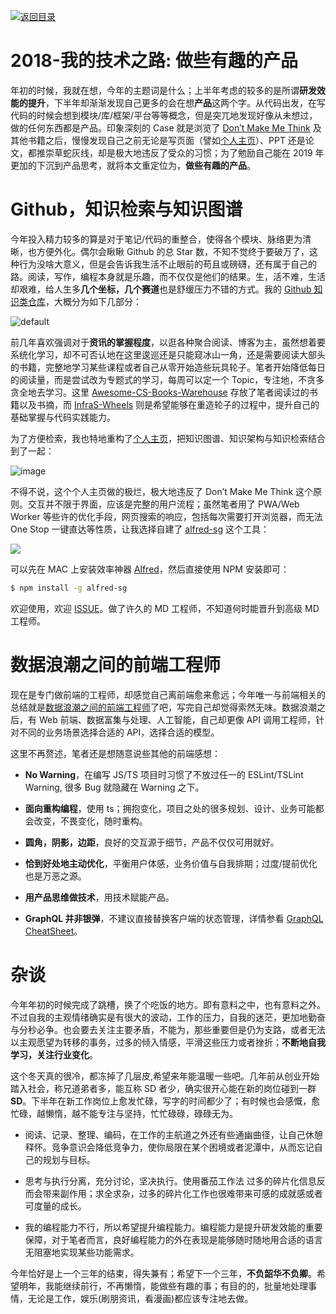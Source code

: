 [![返回目录](https://parg.co/U0e)](https://parg.co/U0X)

# 2018-我的技术之路: 做些有趣的产品

年初的时候，我就在想，今年的主题词是什么；上半年考虑的较多的是所谓**研发效能的提升**，下半年却渐渐发现自己更多的会在想**产品**这两个字。从代码出发，在写代码的时候会想到模块/库/框架/平台等等概念，但是突兀地发现好像从未想过，做的任何东西都是产品。印象深刻的 Case 就是浏览了 [Don’t Make Me Think](https://parg.co/64R) 及其他书籍之后，慢慢发现自己之前无论是写页面（譬如[个人主页](http://wxyyxc1992.github.io)）、PPT 还是论文，都推崇草蛇灰线，却是极大地违反了受众的习惯；为了勉励自己能在 2019 年更加的下沉到产品思考，就将本文重定位为，**做些有趣的产品**。

# Github，知识检索与知识图谱

今年投入精力较多的算是对于笔记/代码的重整合，使得各个模块、脉络更为清晰，也方便外化。偶尔会瞅瞅 Github 的总 Star 数，不知不觉终于要破万了，这种行为没啥大意义，但是会告诉我生活不止眼前的苟且或磅礴，还有属于自己的路。阅读，写作，编程本身就是乐趣，而不仅仅是他们的结果。生，活不难，生活却艰难，给人生多**几个坐标，几个赛道**也是舒缓压力不错的方式。我的 [Github 知识类仓库](https://github.com/wxyyxc1992)，大概分为如下几部分：

![default](https://user-images.githubusercontent.com/5803001/50385677-2996cd80-0714-11e9-8f7f-55945c435375.png)

前几年喜欢强调对于**资讯的掌握程度**，以逛各种聚合阅读、博客为主，虽然想着要系统化学习，却不可否认地在这里逡巡还是只能窥冰山一角，还是需要阅读大部头的书籍，完整地学习某些课程或者自己从零开始造些玩具轮子。笔者开始降低每日的阅读量，而是尝试改为专题式的学习，每周可以定一个 Topic，专注地，不贪多贪全地去学习。这里 [Awesome-CS-Books-Warehouse](https://github.com/wxyyxc1992/Awesome-CS-Books-Warehouse) 存放了笔者阅读过的书籍以及书摘，而 [InfraS-Wheels](https://github.com/wxyyxc1992/InfraS-Wheels) 则是希望能够在重造轮子的过程中，提升自己的基础掌握与代码实践能力。

为了方便检索，我也特地重构了[个人主页](http://wxyyxc1992.github.io)，把知识图谱、知识架构与知识检索结合到了一起：

![image](https://user-images.githubusercontent.com/5803001/50374921-2b876080-0630-11e9-87b1-ef3fea261324.png)

不得不说，这个个人主页做的极烂，极大地违反了 Don’t Make Me Think 这个原则。交互并不限于界面，应该是完整的用户流程；虽然笔者用了 PWA/Web Worker 等些许的优化手段，网页搜索的响应，包括每次需要打开浏览器，而无法 One Stop 一键直达等性质，让我选择自建了 [alfred-sg](https://parg.co/6Vs) 这个工具：

![](https://user-images.githubusercontent.com/5803001/50546216-fd70d480-0c5e-11e9-9b6b-cceaf7860c58.png)

可以先在 MAC 上安装效率神器 [Alfred](https://xclient.info/s/alfred.html)，然后直接使用 NPM 安装即可：

```sh
$ npm install -g alfred-sg
```

欢迎使用，欢迎 [ISSUE](https://github.com/wxyyxc1992/xCompass/issues)。做了许久的 MD 工程师，不知道何时能晋升到高级 MD 工程师。

# 数据浪潮之间的前端工程师

现在是专门做前端的工程师，却感觉自己离前端愈来愈远；今年唯一与前端相关的总结就是[数据浪潮之间的前端工程师](https://parg.co/6KA)了吧，写完自己却觉得索然无味。数据浪潮之后，有 Web 前端、数据富集与处理、人工智能，自己却更像 API 调用工程师，针对不同的业务场景选择合适的 API，选择合适的模型。

这里不再赘述，笔者还是想随意说些其他的前端感想：

- **No Warning**，在编写 JS/TS 项目时习惯了不放过任一的 ESLint/TSLint Warning, 很多 Bug 就隐藏在 Warning 之下。

- **面向重构编程**，使用 ts；拥抱变化，项目之处的很多规划、设计、业务可能都会改变，不畏变化，随时重构。

- **圆角，阴影，边距**，良好的交互源于细节，产品不仅仅可用就好。

- **恰到好处地主动优化**，平衡用户体感，业务价值与自我排期；过度/提前优化也是万恶之源。

- **用产品思维做技术**，用技术赋能产品。

- **GraphQL 并非银弹**，不建议直接替换客户端的状态管理，详情参看 [GraphQL CheatSheet](https://github.com/wxyyxc1992/Awesome-CheatSheet/blob/master/Backend/Architecture/Style/GraphQL-CheatSheet.md)。

# 杂谈

今年年初的时候完成了跳槽，换了个吃饭的地方。即有意料之中，也有意料之外。不过自我的主观情绪确实是有很大的波动，工作的压力，自我的迷茫，更加地勤奋与分秒必争。也会要去关注主要矛盾，不能为，那些重要但是仍为支路，或者无法以主观愿望为转移的事务，过多的倾入情感，平滑这些压力或者挫折；**不断地自我学习，关注行业变化**。

这个冬天真的很冷，都冻掉了几层皮,希望来年能温暖一些吧。几年前从创业开始踏入社会，称兄道弟者多，能互称 SD 者少，确实很开心能在新的岗位碰到一群 **SD**。下半年在新工作岗位上愈发忙碌，写字的时间都少了；有时候也会感慨，愈忙碌，越懒惰，越不能专注与坚持，忙忙碌碌，碌碌无为。

- 阅读、记录、整理、编码，在工作的主航道之外还有些通幽曲径，让自己休憩释怀。竞争意识会降低竞争力，使你局限在某个困境或者泥潭中，从而忘记自己的规划与目标。

- 思考与执行分离，充分讨论，坚决执行。使用番茄工作法 过多的碎片化信息反而会带来副作用；求全求杂，过多的碎片化工作也很难带来可感的成就感或者可度量的成长。

- 我的编程能力不行，所以希望提升编程能力。编程能力是提升研发效能的重要保障，对于笔者而言，良好编程能力的外在表现是能够随时随地用合适的语言无阻塞地实现某些功能需求。

今年恰好是上一个三年的结束，得失兼有；希望下一个三年，**不负韶华不负卿**。希望明年，我能继续前行，不再懒惰，能做些有趣的事；有目的的，批量地处理事情，无论是工作，娱乐(刷朋资讯，看漫画)都应该专注地去做。
